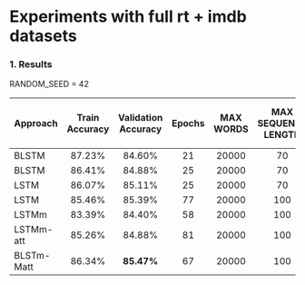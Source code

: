 # Experiments with full rt + imdb datasets

### 1. Results

RANDOM_SEED = 42

| Approach| Train Accuracy| Validation Accuracy|Epochs|MAX WORDS|MAX SEQUENCE LENGTH|LSTM output|Droupout before LSTM cell|Droupout after LSTM|dropout_U|dropout_W|
|--------|:------:|:------:|:----:|:-----:|:---:|:---:|:----:|:---:|:----:|:----:|
| BLSTM   | 87.23% |84.60%| 21   |20000  | 70  | 256 |0 |0.2  | 0.2  |0.2 |
| BLSTM   | 86.41% |84.88%| 25   |20000  | 70  | 256 |0.2 |0.2  | 0.2  |0.2 |
| LSTM   | 86.07% |85.11%| 25   |20000  | 70  | 128 |0.2 |0.2  | 0.2  |0.2 |
| LSTM   | 85.46% |85.39%| 77   |20000  | 100  | 128 |0.2 |0.2  | 0.2  |0.2 |
| LSTMm   | 83.39% |84.40% | 58   |20000  | 100  | 128 |0.2 |0.2  | 0.2  |0.2 |
| LSTMm-att   | 85.26% |84.88% | 81   |20000  | 100  | 128 |0.2 |0.2  | 0.2  |0.2 |
| BLSTm-Matt   | 86.34% |**85.47%** | 67   |20000  | 100  | 256 |0.2 |0.2  | 0.2  |0.2 |
